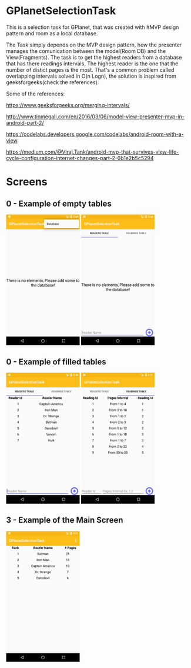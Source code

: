 # GPlanetSelectionTask
This is a selection task for GPlanet, that was created with #MVP design pattern and room as a local database.

The Task simply depends on the MVP design pattern, how the presenter manages the comunication between the model(Room DB) and the View(Fragments).
The task is to get the highest readers from a database that has there readings intervals, The highest reader is the one that the number of distict pages is the most.
That's a common problem called overlapping intervals solved in O(n Logn), the solution is inspired from geeksforgeeks(check the references).


Some of the references:

https://www.geeksforgeeks.org/merging-intervals/

http://www.tinmegali.com/en/2016/03/06/model-view-presenter-mvp-in-android-part-2/

https://codelabs.developers.google.com/codelabs/android-room-with-a-view

https://medium.com/@Viraj.Tank/android-mvp-that-survives-view-life-cycle-configuration-internet-changes-part-2-6b1e2b5c5294


# Screens
## 0 - Example of empty tables
[<img src="assets/1.png" width=200>](1.png)
[<img src="assets/2.png" width=200>](2.png)

## 0 - Example of filled tables
[<img src="assets/3.png" width=200>](3.png)
[<img src="assets/4.png" width=200>](4.png)

## 3 - Example of the Main Screen
[<img src="assets/5.png" width=200>](5.png)
